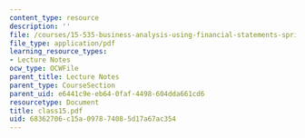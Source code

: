```yaml
---
content_type: resource
description: ''
file: /courses/15-535-business-analysis-using-financial-statements-spring-2003/68362706c15a097874085d17a67ac354_class15.pdf
file_type: application/pdf
learning_resource_types:
- Lecture Notes
ocw_type: OCWFile
parent_title: Lecture Notes
parent_type: CourseSection
parent_uid: e6441c9e-eb64-0faf-4498-604dda661cd6
resourcetype: Document
title: class15.pdf
uid: 68362706-c15a-0978-7408-5d17a67ac354
---
```

